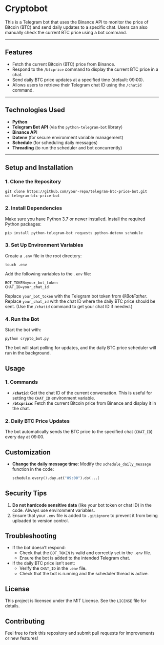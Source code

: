 # **Cryptobot**

This is a Telegram bot that uses the Binance API to monitor the price of Bitcoin (BTC) and send daily updates to a specific chat. Users can also manually check the current BTC price using a bot command.

---

## **Features**
- Fetch the current Bitcoin (BTC) price from Binance.
- Respond to the `/btcprice` command to display the current BTC price in a chat.
- Send daily BTC price updates at a specified time (default: 09:00).
- Allows users to retrieve their Telegram chat ID using the `/chatid` command.
---

## **Technologies Used**
- **Python**
- **Telegram Bot API** (via the `python-telegram-bot` library)
- **Binance API**
- **Dotenv** (for secure environment variable management)
- **Schedule** (for scheduling daily messages)
- **Threading** (to run the scheduler and bot concurrently)

---

## **Setup and Installation**

### **1. Clone the Repository**
```
git clone https://github.com/your-repo/telegram-btc-price-bot.git
cd telegram-btc-price-bot
```
### **2. Install Dependencies**
Make sure you have Python 3.7 or newer installed. Install the required Python packages:
```
pip install python-telegram-bot requests python-dotenv schedule
```
### **3. Set Up Environment Variables**
Create a `.env` file in the root directory:
```
touch .env
``` 
Add the following variables to the `.env` file:
```
BOT_TOKEN=your_bot_token
CHAT_ID=your_chat_id
```
Replace `your_bot_token` with the Telegram bot token from *@BotFather*.
Replace `your_chat_id` with the chat ID where the daily BTC price should be sent. (Use the `/chatid` command to get your chat ID if needed.)

### **4. Run the Bot**
Start the bot with:

```
python crypto_bot.py
```
The bot will start polling for updates, and the daily BTC price scheduler will run in the background.

## **Usage**

### **1. Commands**
- **`/chatid`**: Get the chat ID of the current conversation. This is useful for setting the `CHAT_ID` environment variable.
- **`/btcprice`**: Fetch the current Bitcoin price from Binance and display it in the chat.

### **2. Daily BTC Price Updates**
The bot automatically sends the BTC price to the specified chat (`CHAT_ID`) every day at 09:00.

## **Customization**
- **Change the daily message time**:
   Modify the `schedule_daily_message` function in the code:
   ```python
   schedule.every().day.at("09:00").do(...)
   ```

## **Security Tips**
1. **Do not hardcode sensitive data** (like your bot token or chat ID) in the code. Always use environment variables.
2. Ensure that your `.env` file is added to `.gitignore` to prevent it from being uploaded to version control.
## **Troubleshooting**
- If the bot doesn’t respond:
   - Check that the `BOT_TOKEN` is valid and correctly set in the `.env` file.
   - Ensure the bot is added to the intended Telegram chat.
- If the daily BTC price isn’t sent:
   - Verify the `CHAT_ID` in the `.env` file.
   - Check that the bot is running and the scheduler thread is active.

## **License**
This project is licensed under the MIT License. See the `LICENSE` file for details.

## **Contributing**
Feel free to fork this repository and submit pull requests for improvements or new features!


